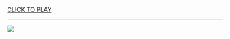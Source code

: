 
<a href="https://premium76.site?title=drag_racing_games_unblocked&ref=13M">CLICK TO PLAY</a></h3>
<hr>

<a href="https://premium76.site?title=drag_racing_games_unblocked&ref=13M"><img src="https://clearcache.store/games.png"></a>


